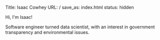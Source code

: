 Title: Isaac Cowhey
URL: /
save_as: index.html
status: hidden

Hi, I'm Isaac!

Software engineer turned data scientist, with an interest in government transparency and environmental issues.

